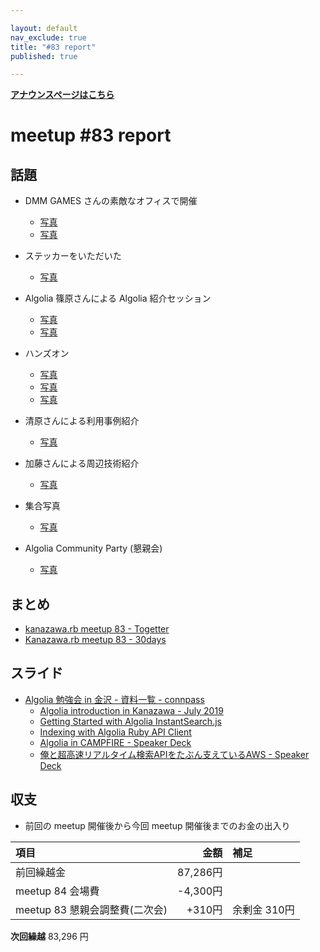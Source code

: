 ```yaml
---

layout: default
nav_exclude: true
title: "#83 report"
published: true

---
```


<div style="text-align: left;"><a href="../"><strong>アナウンスページはこちら</strong></a></div>

# meetup #83 report

## 話題

* DMM GAMES さんの素敵なオフィスで開催
  + [写真](https://twitter.com/shinodogg/status/1152426980962213888)
  + [写真](https://twitter.com/PharaohKJ/status/1152434974672375810)

* ステッカーをいただいた
  + [写真](https://twitter.com/shinodogg/status/1152425193241022466)

* Algolia 篠原さんによる Algolia 紹介セッション
  + [写真](https://twitter.com/TAKAyuki_atkwsk/status/1152431114524360704)
  + [写真](https://twitter.com/kiyohara/status/1152432461642686464)

* ハンズオン
  + [写真](https://twitter.com/Yukimitsu_Izawa/status/1152443264793841664)
  + [写真](https://twitter.com/kiyohara/status/1152455493866029056)
  + [写真](https://twitter.com/kiyohara/status/1152473114585919488)

* 清原さんによる利用事例紹介
  + [写真](https://twitter.com/shinodogg/status/1152484358579576832)

* 加藤さんによる周辺技術紹介
  + [写真](https://twitter.com/Yukimitsu_Izawa/status/1152485206537846784)

* 集合写真
  + [写真](https://twitter.com/kiyohara/status/1152515075309105152)

* Algolia Community Party (懇親会)
  + [写真](https://twitter.com/shinodogg/status/1152508979693539328)

## まとめ

* [kanazawa.rb meetup 83 - Togetter](https://togetter.com/li/1378740)
* [Kanazawa.rb meetup 83 - 30days](http://30d.jp/kzrb/73)

## スライド

* [Algolia 勉強会 in 金沢 \- 資料一覧 \- connpass](https://connpass.com/event/135409/presentation/)
  + [Algolia introduction in Kanazawa \- July 2019](https://www.slideshare.net/shinodogg/algolia-introduction-in-kanazawa-july-2019)
  + [Getting Started with Algolia InstantSearch\.js](https://www.slideshare.net/shinodogg/getting-started-with-algolia-instantsearchjs)
  + [Indexing with Algolia Ruby API Client](https://www.slideshare.net/shinodogg/indexing-with-algolia-ruby-api-client)
  + [Algolia in CAMPFIRE \- Speaker Deck](https://speakerdeck.com/kiyohara/algolia-in-campfire)
  + [俺と超高速リアルタイム検索APIをたぶん支えているAWS \- Speaker Deck](https://speakerdeck.com/pharaohkj/an-tochao-gao-su-riarutaimujian-suo-apiwotabunzhi-eteiruaws)

<!-- 分かっている範囲でリンクがあれば列挙する
## 参加者のブログ

* XXX

-->

## 収支

* 前回の meetup 開催後から今回 meetup 開催後までのお金の出入り

|項目                           |金額         |補足                                               |
|:------------------------------|------------:|:--------------------------------------------------|
| 前回繰越金                    |    87,286円 |                                                   |
| meetup 84 会場費              |    -4,300円 |                                                   |
| meetup 83 懇親会調整費(二次会)|      +310円 | 余剰金 310円                                      |

**次回繰越**  83,296 円
